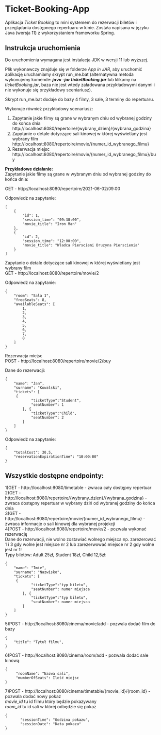 # Ticket-Booking-App
Aplikacja _Ticket Booking_ to mini systemem do rezerwacji biletów i przeglądania dostępnego repertuaru w kinie.
Została napisana w języku Java (wersja 11) z wykorzystaniem frameworku Spring.


## Instrukcja uruchomienia

Do uruchomienia wymagana jest instalacja JDK w wersji 11 lub wyższej.

Plik wykonawczy znajduje się w folderze _App in JAR_, aby uruchomić aplikację uruchamiamy skrypt run_me.bat
(alternatywna metoda wykonujemy komende: _**java -jar ticketBooking.jar**_ lub klikamy na _ticketBooking.jar_, baza nie jest wtedy załadowana przykładowymi danymi i 
nie wykonuje się przykładowy sceniariusz).

Skrypt run_me.bat dodaje do bazy 4 filmy, 3 sale, 3 terminy do repertuaru.

Wykonuje również przykładowy scenariusz:

1) Zapytanie jakie filmy są grane w wybranym dniu od wybranej godziny do końca dnia\
http://localhost:8080/repertoire/{wybrany_dzien}/{wybrana_godzina} 
2) Zapytanie o detale dotyczące sali kinowej w której wyświetlany jest wybrany film\
http://localhost:8080/repertoire/movie/{numer_id_wybranego_filmu} 
3) Rezerwacja miejsc\
http://localhost:8080/repertoire/movie/{numer_id_wybranego_filmu}/buy 

**Przykładowe działanie:**\
Zapytanie jakie filmy są grane w wybranym dniu od wybranej godziny do końca dnia: 

GET - http://localhost:8080/repertoire/2021-06-02/09:00 

Odpowiedź na zapytanie:
```
[
    {
        "id": 1,
        "session_time": "09:30:00",
        "movie_title": "Iron Man"
    },
    {
        "id": 2,
        "session_time": "12:00:00",
        "movie_title": "Wladca Pierscieni Druzyna Pierscienia"
    }
]
```
Zapytanie o detale dotyczące sali kinowej w której wyświetlany jest wybrany film\
GET - http://localhost:8080/repertoire/movie/2

Odpowiedź na zapytanie:
```
{
    "room": "Sala 1",
    "freeSeats": 8,
    "availableSeats": [
        1,
        2,
        3,
        4,
        5,
        6,
        7,
        8
    ]
}
```
Rezerwacja miejsc\
POST - http://localhost:8080/repertoire/movie/2/buy

Dane do rezerwacji:
```
{
    "name": "Jan",
    "surname": "Kowalski",
    "tickets": [
     {
            "ticketType":"Student",
            "seatNumber": 1
        }, {
            "ticketType":"Child",
            "seatNumber": 2
        }
    ]
}
```
Odpowiedź na zapytanie:
```
{
    "totalCost": 30.5,
    "reservationExpirationTime": "10:00:00"
}
```

## Wszystkie dostępne endpointy:

1)GET - http://localhost:8080/timetable - zwraca cały dostępny repertuar\
2)GET - http://localhost:8080/repertoire/{wybrany_dzien}/{wybrana_godzina} - zwraca dostępny repertuar w wybrany dziń od wybranej godziny do końca dnia\
3)GET - http://localhost:8080/repertoire/movie/{numer_id_wybranego_filmu} - zwraca informacje o sali kinowej dla wybranej projekcji\
4)POST - http://localhost:8080/repertoire/movie/2 - pozwala wykonać rezerwację\
Dane do rezerwacji, nie wolno zostawiać wolnego miejsca np. zarezerować 1 i 3 gdy wolne jest miejsce nr 2 lub zarezerwować miejsce nr 2 gdy wolne jest nr 1!\
Typy biletów: Adult 25zł, Student 18zł, Child 12,5zł:
```
{
    "name": "Imie",
    "surname": "Nazwisko",
    "tickets": [
     {
            "ticketType":"typ biletu",
            "seatNumber": numer miejsca
        }, {
            "ticketType":"typ biletu",
            "seatNumber": numer miejsca
        }
    ]
}
```
5)POST - http://localhost:8080/cinema/movie/add - pozwala dodać film do bazy
```
{
    "title": "Tytuł filmu",
}
```
6)POST - http://localhost:8080/cinema/room/add - pozwala dodać sale kinową
```
{
     "roomName": "Nazwa sali",
     "numberOfSeats": Ilość miejsc
}
```
7)POST - http://localhost:8080/cinema/timetable/{movie_id}/{room_id} - pozwala dodać nowy pokaz\
_movie_id_ tu id filmu który będzie pokazywany\
_room_id_ tu id sali w której odbędzie się pokaz
```
{
       "sessionTime": "Godzina pokazu",
       "sessionDate": "Data pokazu"
}
```


